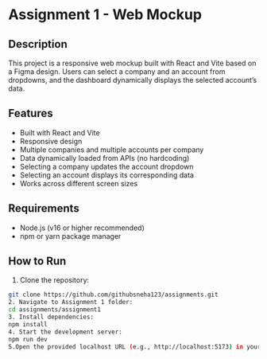 # Assignment 1 - Web Mockup 

## Description
This project is a responsive web mockup built with React and Vite based on a Figma design. Users can select a company and an account from dropdowns, and the dashboard dynamically displays the selected account’s data.

## Features
- Built with React and Vite
- Responsive design
- Multiple companies and multiple accounts per company
- Data dynamically loaded from APIs (no hardcoding)
- Selecting a company updates the account dropdown
- Selecting an account displays its corresponding data
- Works across different screen sizes

## Requirements
- Node.js (v16 or higher recommended)
- npm or yarn package manager

## How to Run

1. Clone the repository:
```bash
git clone https://github.com/githubsneha123/assignments.git
2. Navigate to Assignment 1 folder:
cd assignments/assignment1
3. Install dependencies:
npm install
4. Start the development server:
npm run dev
5.Open the provided localhost URL (e.g., http://localhost:5173) in your browser.
